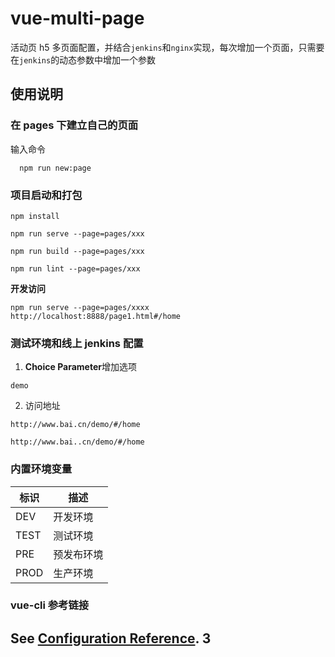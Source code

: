 # vue-multi-page

活动页 h5 多页面配置，并结合`jenkins`和`nginx`实现，每次增加一个页面，只需要在`jenkins`的动态参数中增加一个参数

## 使用说明

### 在 pages 下建立自己的页面

输入命令

```
  npm run new:page
```

### 项目启动和打包

```
npm install
```

```
npm run serve --page=pages/xxx
```

```
npm run build --page=pages/xxx
```

```
npm run lint --page=pages/xxx
```

**开发访问**

```
npm run serve --page=pages/xxxx
http://localhost:8888/page1.html#/home
```

### 测试环境和线上 jenkins 配置

1. **Choice Parameter**增加选项

```
demo
```

2. 访问地址

`http://www.bai.cn/demo/#/home`

`http://www.bai..cn/demo/#/home`

### 内置环境变量

| 标识 | 描述       |
| ---- | ---------- |
| DEV  | 开发环境   |
| TEST | 测试环境   |
| PRE  | 预发布环境 |
| PROD | 生产环境   |

### vue-cli 参考链接

See [Configuration Reference](https://cli.vuejs.org/config/).
3
--

